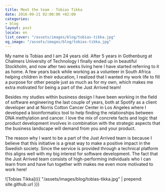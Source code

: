 ```yaml
---
title: Meet the team - Tobias Tikka
date: 2016-09-21 02:00:00 +02:00
categories:
- blog
layout: post
locale: en
list_cover: "/assets/images/blog/tobias-tikka.jpg"
og_image: "/assets/images/blog/tobias-tikka.jpg"
---
```


My name is Tobias and I am 24 years old. After 5 years in Gothenburg at Chalmers University of Technology I finally ended up in beautiful Stockholm, and now after two weeks living here I have started referring to it as home. A few years back while working as a volunteer in South Africa helping children in their education, I realized that I wanted my work life to fill a purpose for other people just as much as for my own, which makes me extra motivated for being a part of the Just Arrived team!

Besides my studies within business design I have been working in the field of software engineering the last couple of years, both at Spotify as a client developer and at Norris Cotton Cancer Center in Los Angeles where I developed a bioinformatics tool to help finding the relationships between DNA methylation and cancer. I love the mix of concrete facts and logic that product development involves in combination with the strategic aspects that the business landscape will demand from you and your product.

The reason why I want to be a part of the Just Arrived team is because I believe that this initiative is a great way to make a positive impact in the Swedish society. Since the service is provided through a technical platform this aligns well with my big interest for software development. The fact that the Just Arrived team consists of high-performing individuals who I can learn from and have fun together with makes me even more motivated to work here!

![Tobias Tikka]({{ "/assets/images/blog/tobias-tikka.jpg" | prepend: site.github.url }})
